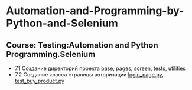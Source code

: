 # Automation-and-Programming-by-Python-and-Selenium
## Course: Testing:Automation and Python Programming.Selenium

- 7.1 Создание директорий проекта [base](https://github.com/lambotik/Final-Project-Course-Selenium/tree/main/base), [pages](https://github.com/lambotik/Final-Project-Course-Selenium/tree/main/pages), [screen](), [tests](), [utilities]()
- 7.2 Создание класса страницы авторизации [login_page.py](), [test_buy_product.py]()

